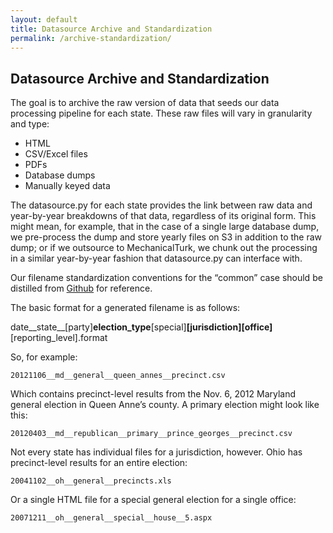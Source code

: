 ```yaml
---
layout: default
title: Datasource Archive and Standardization
permalink: /archive-standardization/
---
```


## Datasource Archive and Standardization

The goal is to archive the raw version of data that seeds our data processing pipeline for each state.  These raw files will vary in granularity and type:

* HTML
* CSV/Excel files
* PDFs
* Database dumps
* Manually keyed data

The datasource.py for each state provides the link between raw data and year-by-year breakdowns of that data, regardless of its original form. This might mean, for example, that in the case of a single large database dump, we pre-process the dump and store yearly files on S3 in addition to the raw dump; or if we outsource to MechanicalTurk, we chunk out the processing in a similar year-by-year fashion that datasource.py can interface with.

Our filename standardization conventions for the “common” case should be distilled from [Github](https://github.com/openelections/core/issues/5) for reference.

The basic format for a generated filename is as follows:

date__state__[party]__election_type__[special]__[jurisdiction][office]__[reporting_level].format

So, for example:

	20121106__md__general__queen_annes__precinct.csv

Which contains precinct-level results from the Nov. 6, 2012 Maryland general election in Queen Anne’s county. A primary election might look like this:

	20120403__md__republican__primary__prince_georges__precinct.csv

Not every state has individual files for a jurisdiction, however. Ohio has precinct-level results for an entire election:

	20041102__oh__general__precincts.xls

Or a single HTML file for a special general election for a single office:

	20071211__oh__general__special__house__5.aspx
